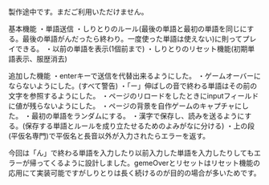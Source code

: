 製作途中です。まだご利用いただけません。

基本機能
・単語送信
・しりとりのルール(最後の単語と最初の単語を同じにする。最後の単語がんだったら終わり。一度使った単語は使えない)に則ってプレイできる。
・以前の単語を表示(1個前まで)
・しりとりのリセット機能(初期単語表示、服歴消去)

追加した機能
・enterキーで送信を代替出来るようにした。
・ゲームオーバーにならないようにした。(すべて警告)
・「ー」伸ばしの音で終わる単語はその前の文字を参照するようにした。
・ページのリロードをしたときにinputフィールドに値が残らないようにした。
・ページの背景を自作ゲームのキャプチャにした。
・最初の単語をランダムにする。
・漢字で保存し、読みを送るようにする。(保存する単語とルールを成り立たせるためのよみがなに分ける)
・上の段(平仮名専門)で平仮名と長音以外が入力されたらエラーを返す。


今回は「ん」で終わる単語を入力したり以前入力した単語を入力したりしてもエラーが帰ってくるように設計しました。gemeOverとリセットはリセット機能の応用にて実装可能ですがしりとりは長く続けるのが目的の場合が多いためです。
